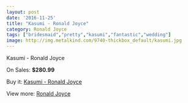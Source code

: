 ```yaml
---
layout: post
date: '2016-11-25'
title: "Kasumi - Ronald Joyce"
category: Ronald Joyce
tags: ["bridesmaid","pretty","kasumi","fantastic","wedding"]
image: http://img.metalkind.com/9740-thickbox_default/kasumi.jpg
---
```

Kasumi - Ronald Joyce

On Sales: **$280.99**
<a href="https://www.metalkind.com/en/ronald-joyce/4274-kasumi.html"><amp-img layout="responsive" width="600" height="600" src="//img.metalkind.com/9740-thickbox_default/kasumi.jpg" alt="Kasumi - Ronald Joyce 0" /></a>
<a href="https://www.metalkind.com/en/ronald-joyce/4274-kasumi.html"><amp-img layout="responsive" width="600" height="600" src="//img.metalkind.com/9741-thickbox_default/kasumi.jpg" alt="Kasumi - Ronald Joyce 1" /></a>

Buy it: [Kasumi - Ronald Joyce](https://www.metalkind.com/en/ronald-joyce/4274-kasumi.html "Kasumi - Ronald Joyce")

View more: [Ronald Joyce](https://www.metalkind.com/en/110-ronald-joyce "Ronald Joyce")